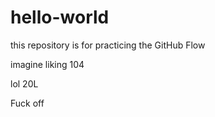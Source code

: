 # hello-world
this repository is for practicing the GitHub Flow 

imagine liking 104

lol 20L

Fuck off
